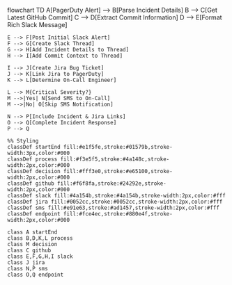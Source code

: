 flowchart TD
    A[PagerDuty Alert] --> B[Parse Incident Details]
    B --> C[Get Latest GitHub Commit]
    C --> D[Extract Commit Information]
    D --> E[Format Rich Slack Message]
    
    E --> F[Post Initial Slack Alert]
    F --> G[Create Slack Thread]
    G --> H[Add Incident Details to Thread]
    H --> I[Add Commit Context to Thread]
    
    I --> J[Create Jira Bug Ticket]
    J --> K[Link Jira to PagerDuty]
    K --> L[Determine On-Call Engineer]
    
    L --> M{Critical Severity?}
    M -->|Yes| N[Send SMS to On-Call]
    M -->|No| O[Skip SMS Notification]
    
    N --> P[Include Incident & Jira Links]
    O --> Q[Complete Incident Response]
    P --> Q

    %% Styling
    classDef startEnd fill:#e1f5fe,stroke:#01579b,stroke-width:3px,color:#000
    classDef process fill:#f3e5f5,stroke:#4a148c,stroke-width:2px,color:#000
    classDef decision fill:#fff3e0,stroke:#e65100,stroke-width:2px,color:#000
    classDef github fill:#f6f8fa,stroke:#24292e,stroke-width:2px,color:#000
    classDef slack fill:#4a154b,stroke:#4a154b,stroke-width:2px,color:#fff
    classDef jira fill:#0052cc,stroke:#0052cc,stroke-width:2px,color:#fff
    classDef sms fill:#e91e63,stroke:#ad1457,stroke-width:2px,color:#fff
    classDef endpoint fill:#fce4ec,stroke:#880e4f,stroke-width:2px,color:#000

    class A startEnd
    class B,D,K,L process
    class M decision
    class C github
    class E,F,G,H,I slack
    class J jira
    class N,P sms
    class O,Q endpoint
